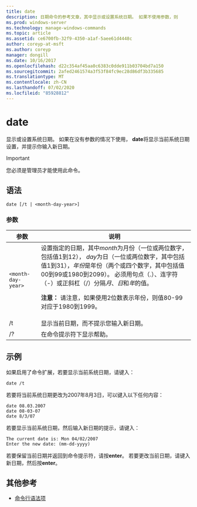 ```yaml
---
title: date
description: 日期命令的参考文章，其中显示或设置系统日期。 如果不使用参数，则
ms.prod: windows-server
ms.technology: manage-windows-commands
ms.topic: article
ms.assetid: ce6700fb-32f9-4350-a1af-5aee61d4448c
author: coreyp-at-msft
ms.author: coreyp
manager: dongill
ms.date: 10/16/2017
ms.openlocfilehash: d22c354af45aa0c6383c0dde911b03704bd7a150
ms.sourcegitcommit: 2afed2461574a3f53f84fc9ec28d86df3b335685
ms.translationtype: MT
ms.contentlocale: zh-CN
ms.lasthandoff: 07/02/2020
ms.locfileid: "85928812"
---
```

# <a name="date"></a>date

显示或设置系统日期。 如果在没有参数的情况下使用， **date**将显示当前系统日期设置，并提示你输入新日期。

>[!IMPORTANT]
> 您必须是管理员才能使用此命令。

## <a name="syntax"></a>语法

```
date [/t | <month-day-year>]
```

### <a name="parameters"></a>参数

| 参数 | 说明 |
| --------- | ----------- |
| `<month-day-year>` | 设置指定的日期，其中*month*为月份（一位或两位数字，包括值1到12）， *day*为日（一位或两位数字，其中包括值1到31），*年份*是年份（两个或四个数字，其中包括值00到99或1980到2099）。 必须用句点（.）、连字符（-）或正斜杠（/）分隔*月*、*日*和*年*的值。<p>**注意：** 请注意，如果使用2位数表示年份，则值80-99 对应于1980到1999。 |
| /t  | 显示当前日期，而不提示您输入新日期。 |
| /? | 在命令提示符下显示帮助。 |

## <a name="examples"></a>示例

如果启用了命令扩展，若要显示当前系统日期，请键入：

```
date /t
```

若要将当前系统日期更改为2007年8月3日，可以键入以下任何内容：

```
date 08.03.2007
date 08-03-07
date 8/3/07
```

若要显示当前系统日期，然后输入新日期的提示，请键入：

```
The current date is: Mon 04/02/2007
Enter the new date: (mm-dd-yyyy)
```

若要保留当前日期并返回到命令提示符，请按**enter**。 若要更改当前日期，请键入新日期，然后按**enter**。

## <a name="additional-references"></a>其他参考

- [命令行语法项](command-line-syntax-key.md)